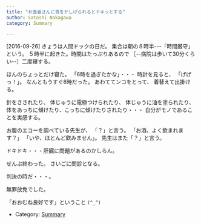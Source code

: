 ```yaml
---
title: "お医者さんに首をかしげられるとドキッとする"
author: Satoshi Nakagawa
category: Summary

---
```


[2016-09-26]  きょうは人間ドックの日だ。
集合は朝の８時半---「時間厳守」という。
５時半に起きた。時間はたっぷりあるので
［--病院は歩いて30分くらい--］二度寝する。

 ほんのちょっとだけ寝た。
「6時を過ぎたかな」・・・
時計を見ると、
「げげっ！」。
なんともうすぐ8時だった。
あわててンコをとって、
着替えて出掛ける。

 針をさされたり、
体じゅうに電極つけられたり、
体じゅうに油を塗られたり、
体をあっちに傾けたり、こっちに傾けたりされたり・・・
自分がモノであることを実感する。

 お腹のエコーを調べている先生が、
「？」と言う。
「お酒、よく飲まれます？」
「いや、ほとんど飲みません」。
先生はまた「？」と言う。

 ドキドキ・・・肝臓に問題があるのかしらん。

 ぜんぶ終わった。
さいごに問診となる。

 判決の時だ・・・。

<!--more-->

 無罪放免でした。

 「おおむね良好です」ということ `(^_^)`

- Category: [Summary](/categories.html#Summary)

